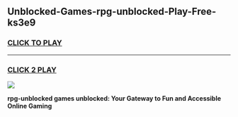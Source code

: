 
## Unblocked-Games-rpg-unblocked-Play-Free-ks3e9
<h3>
<a href="https://premium76.site?title=rpg-unblocked&ref=18A">CLICK TO PLAY</a></h3>
<hr>

<h3>
<a href="https://premium76.site?title=rpg-unblocked&ref=18A">CLICK 2 PLAY</a>
  
</h3>

<a href="https://premium76.site?title=rpg-unblocked&ref=18A"><img src="https://clearcache.store/games.png"></a>


**rpg-unblocked games unblocked: Your Gateway to Fun and Accessible Online Gaming**
